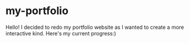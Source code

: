 # my-portfolio

Hello! I decided to redo my portfolio website as I wanted to create a more interactive kind. Here's my current progress:)
